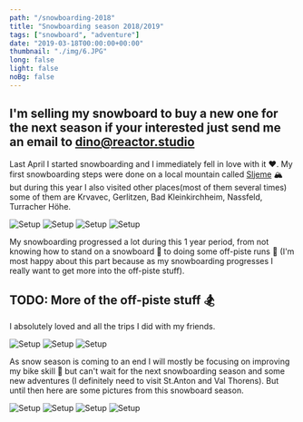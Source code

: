 ```yaml
---
path: "/snowboarding-2018"
title: "Snowboarding season 2018/2019"
tags: ["snowboard", "adventure"]
date: "2019-03-18T00:00:00+00:00"
thumbnail: "./img/6.JPG"
long: false
light: false
noBg: false
---
```


## I'm selling my snowboard to buy a new one for the next season if your interested just send me an email to dino@reactor.studio

Last April I started snowboarding and I immediately fell in love with it ❤️. My first snowboarding steps were done on a local mountain called [Sljeme](https://www.sljeme.hr/) 🏔 ️ but during this year I also visited other places(most of them several times) some of them are Krvavec, Gerlitzen, Bad Kleinkirchheim, Nassfeld, Turracher Höhe. 

![Setup](./img/7.JPG)
![Setup](./img/3.JPG)
![Setup](./img/9.JPG)
![Setup](./img/12.JPG)

My snowboarding progressed a lot during this 1 year period, from not knowing how to stand on a snowboard 🤫 to doing some off-piste runs 💪 (I'm most happy about this part because as my snowboarding progresses I really want to get more into the off-piste stuff). 

## TODO: More of the off-piste stuff 🏂

I absolutely loved and all the trips I did with my friends. 

![Setup](./img/14.JPG)
![Setup](./img/13.JPG)
![Setup](./img/11.JPG)

As snow season is coming to an end I will mostly be focusing on improving my bike skill 🚵 but can't wait for the next snowboarding season and some new adventures (I definitely need to visit St.Anton and Val Thorens). But until then here are some pictures from this snowboard season.

![Setup](./img/1.JPG)
![Setup](./img/CIL.jpg)
![Setup](./img/2.JPG)
![Setup](./img/5.JPG)
